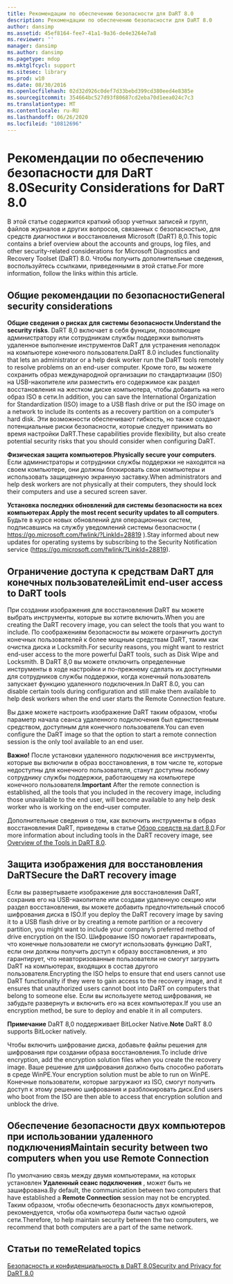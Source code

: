 ```yaml
---
title: Рекомендации по обеспечению безопасности для DaRT 8.0
description: Рекомендации по обеспечению безопасности для DaRT 8.0
author: dansimp
ms.assetid: 45ef8164-fee7-41a1-9a36-de4e3264e7a8
ms.reviewer: ''
manager: dansimp
ms.author: dansimp
ms.pagetype: mdop
ms.mktglfcycl: support
ms.sitesec: library
ms.prod: w10
ms.date: 08/30/2016
ms.openlocfilehash: 02d32d926c0def7d33bebd399cd380eed4e8385e
ms.sourcegitcommit: 354664bc527d93f80687cd2eba70d1eea024c7c3
ms.translationtype: MT
ms.contentlocale: ru-RU
ms.lasthandoff: 06/26/2020
ms.locfileid: "10812696"
---
```

# <span data-ttu-id="301ac-103">Рекомендации по обеспечению безопасности для DaRT 8.0</span><span class="sxs-lookup"><span data-stu-id="301ac-103">Security Considerations for DaRT 8.0</span></span>


<span data-ttu-id="301ac-104">В этой статье содержится краткий обзор учетных записей и групп, файлов журналов и других вопросов, связанных с безопасностью, для средств диагностики и восстановления Microsoft (DaRT) 8,0.</span><span class="sxs-lookup"><span data-stu-id="301ac-104">This topic contains a brief overview about the accounts and groups, log files, and other security-related considerations for Microsoft Diagnostics and Recovery Toolset (DaRT) 8.0.</span></span> <span data-ttu-id="301ac-105">Чтобы получить дополнительные сведения, воспользуйтесь ссылками, приведенными в этой статье.</span><span class="sxs-lookup"><span data-stu-id="301ac-105">For more information, follow the links within this article.</span></span>

## <span data-ttu-id="301ac-106">Общие рекомендации по безопасности</span><span class="sxs-lookup"><span data-stu-id="301ac-106">General security considerations</span></span>


<span data-ttu-id="301ac-107">**Общие сведения о рисках для системы безопасности**.</span><span class="sxs-lookup"><span data-stu-id="301ac-107">**Understand the security risks**.</span></span> <span data-ttu-id="301ac-108">DaRT 8,0 включает в себя функции, позволяющие администратору или сотрудникам службы поддержки выполнять удаленное выполнение инструментов DaRT для устранения неполадок на компьютере конечного пользователя.</span><span class="sxs-lookup"><span data-stu-id="301ac-108">DaRT 8.0 includes functionality that lets an administrator or a help desk worker run the DaRT tools remotely to resolve problems on an end-user computer.</span></span> <span data-ttu-id="301ac-109">Кроме того, вы можете сохранить образ международной организации по стандартизации (ISO) на USB-накопителе или разместить его содержимое как раздел восстановления на жестком диске компьютера, чтобы добавить на него образ ISO в сети.</span><span class="sxs-lookup"><span data-stu-id="301ac-109">In addition, you can save the International Organization for Standardization (ISO) image to a USB flash drive or put the ISO image on a network to include its contents as a recovery partition on a computer’s hard disk.</span></span> <span data-ttu-id="301ac-110">Эти возможности обеспечивают гибкость, но также создают потенциальные риски безопасности, которые следует принимать во время настройки DaRT.</span><span class="sxs-lookup"><span data-stu-id="301ac-110">These capabilities provide flexibility, but also create potential security risks that you should consider when configuring DaRT.</span></span>

<span data-ttu-id="301ac-111">**Физическая защита компьютеров**.</span><span class="sxs-lookup"><span data-stu-id="301ac-111">**Physically secure your computers**.</span></span> <span data-ttu-id="301ac-112">Если администраторы и сотрудники службы поддержки не находятся на своем компьютере, они должны блокировать свои компьютеры и использовать защищенную экранную заставку.</span><span class="sxs-lookup"><span data-stu-id="301ac-112">When administrators and help desk workers are not physically at their computers, they should lock their computers and use a secured screen saver.</span></span>

<span data-ttu-id="301ac-113">**Установка последних обновлений для системы безопасности на всех компьютерах**.</span><span class="sxs-lookup"><span data-stu-id="301ac-113">**Apply the most recent security updates to all computers**.</span></span> <span data-ttu-id="301ac-114">Будьте в курсе новых обновлений для операционных систем, подписавшись на службу уведомлений системы безопасности ( <https://go.microsoft.com/fwlink/?LinkId=28819> ).</span><span class="sxs-lookup"><span data-stu-id="301ac-114">Stay informed about new updates for operating systems by subscribing to the Security Notification service (<https://go.microsoft.com/fwlink/?LinkId=28819>).</span></span>

## <span data-ttu-id="301ac-115">Ограничение доступа к средствам DaRT для конечных пользователей</span><span class="sxs-lookup"><span data-stu-id="301ac-115">Limit end-user access to DaRT tools</span></span>


<span data-ttu-id="301ac-116">При создании изображения для восстановления DaRT вы можете выбрать инструменты, которые вы хотите включить.</span><span class="sxs-lookup"><span data-stu-id="301ac-116">When you are creating the DaRT recovery image, you can select the tools that you want to include.</span></span> <span data-ttu-id="301ac-117">По соображениям безопасности вы можете ограничить доступ конечных пользователей к более мощным средствам DaRT, таким как очистка диска и Locksmith.</span><span class="sxs-lookup"><span data-stu-id="301ac-117">For security reasons, you might want to restrict end-user access to the more powerful DaRT tools, such as Disk Wipe and Locksmith.</span></span> <span data-ttu-id="301ac-118">В DaRT 8,0 вы можете отключить определенные инструменты в ходе настройки и по-прежнему сделать их доступными для сотрудников службы поддержки, когда конечный пользователь запускает функцию удаленного подключения.</span><span class="sxs-lookup"><span data-stu-id="301ac-118">In DaRT 8.0, you can disable certain tools during configuration and still make them available to help desk workers when the end user starts the Remote Connection feature.</span></span>

<span data-ttu-id="301ac-119">Вы даже можете настроить изображение DaRT таким образом, чтобы параметр начала сеанса удаленного подключения был единственным средством, доступным для конечного пользователя.</span><span class="sxs-lookup"><span data-stu-id="301ac-119">You can even configure the DaRT image so that the option to start a remote connection session is the only tool available to an end user.</span></span>

<span data-ttu-id="301ac-120">**Важно!**  После установки удаленного подключения все инструменты, которые вы включили в образ восстановления, в том числе те, которые недоступны для конечного пользователя, станут доступны любому сотруднику службы поддержки, работающему на компьютере конечного пользователя.</span><span class="sxs-lookup"><span data-stu-id="301ac-120">**Important** After the remote connection is established, all the tools that you included in the recovery image, including those unavailable to the end user, will become available to any help desk worker who is working on the end–user computer.</span></span>

 

<span data-ttu-id="301ac-121">Дополнительные сведения о том, как включить инструменты в образ восстановления DaRT, приведены в статье [Обзор средств на dart 8,0](overview-of-the-tools-in-dart-80-dart-8.md).</span><span class="sxs-lookup"><span data-stu-id="301ac-121">For more information about including tools in the DaRT recovery image, see [Overview of the Tools in DaRT 8.0](overview-of-the-tools-in-dart-80-dart-8.md).</span></span>

## <span data-ttu-id="301ac-122">Защита изображения для восстановления DaRT</span><span class="sxs-lookup"><span data-stu-id="301ac-122">Secure the DaRT recovery image</span></span>


<span data-ttu-id="301ac-123">Если вы развертываете изображение для восстановления DaRT, сохранив его на USB-накопителе или создави удаленную секцию или раздел восстановления, вы можете добавить предпочтительный способ шифрования диска в ISO.</span><span class="sxs-lookup"><span data-stu-id="301ac-123">If you deploy the DaRT recovery image by saving it to a USB flash drive or by creating a remote partition or a recovery partition, you might want to include your company’s preferred method of drive encryption on the ISO.</span></span> <span data-ttu-id="301ac-124">Шифрование ISO помогает гарантировать, что конечные пользователи не смогут использовать функцию DaRT, если они должны получить доступ к образу восстановления, и это гарантирует, что неавторизованные пользователи не смогут загрузить DaRT на компьютерах, входящих в состав другого пользователя.</span><span class="sxs-lookup"><span data-stu-id="301ac-124">Encrypting the ISO helps to ensure that end users cannot use DaRT functionality if they were to gain access to the recovery image, and it ensures that unauthorized users cannot boot into DaRT on computers that belong to someone else.</span></span> <span data-ttu-id="301ac-125">Если вы используете метод шифрования, не забудьте развернуть и включить его на всех компьютерах.</span><span class="sxs-lookup"><span data-stu-id="301ac-125">If you use an encryption method, be sure to deploy and enable it in all computers.</span></span>

<span data-ttu-id="301ac-126">**Примечание**  DaRT 8,0 поддерживает BitLocker Native.</span><span class="sxs-lookup"><span data-stu-id="301ac-126">**Note** DaRT 8.0 supports BitLocker natively.</span></span>

 

<span data-ttu-id="301ac-127">Чтобы включить шифрование диска, добавьте файлы решения для шифрования при создании образа восстановления.</span><span class="sxs-lookup"><span data-stu-id="301ac-127">To include drive encryption, add the encryption solution files when you create the recovery image.</span></span> <span data-ttu-id="301ac-128">Ваше решение для шифрования должно быть способно работать в среде WinPE.</span><span class="sxs-lookup"><span data-stu-id="301ac-128">Your encryption solution must be able to run on WinPE.</span></span> <span data-ttu-id="301ac-129">Конечные пользователи, которые загружают из ISO, смогут получить доступ к этому решению шифрования и разблокировать диск.</span><span class="sxs-lookup"><span data-stu-id="301ac-129">End users who boot from the ISO are then able to access that encryption solution and unblock the drive.</span></span>

## <span data-ttu-id="301ac-130">Обеспечение безопасности двух компьютеров при использовании удаленного подключения</span><span class="sxs-lookup"><span data-stu-id="301ac-130">Maintain security between two computers when you use Remote Connection</span></span>


<span data-ttu-id="301ac-131">По умолчанию связь между двумя компьютерами, на которых установлен **Удаленный сеанс подключения** , может быть не зашифрована.</span><span class="sxs-lookup"><span data-stu-id="301ac-131">By default, the communication between two computers that have established a **Remote Connection** session may not be encrypted.</span></span> <span data-ttu-id="301ac-132">Таким образом, чтобы обеспечить безопасность двух компьютеров, рекомендуется, чтобы оба компьютера были частью одной сети.</span><span class="sxs-lookup"><span data-stu-id="301ac-132">Therefore, to help maintain security between the two computers, we recommend that both computers are a part of the same network.</span></span>

## <span data-ttu-id="301ac-133">Статьи по теме</span><span class="sxs-lookup"><span data-stu-id="301ac-133">Related topics</span></span>


[<span data-ttu-id="301ac-134">Безопасность и конфиденциальность в DaRT 8.0</span><span class="sxs-lookup"><span data-stu-id="301ac-134">Security and Privacy for DaRT 8.0</span></span>](security-and-privacy-for-dart-80-dart-8.md)

 

 





